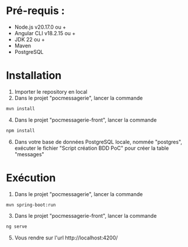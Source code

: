 # Pré-requis :
- Node.js v20.17.0 ou +
- Angular CLI v18.2.15 ou +
- JDK 22 ou +
- Maven
- PostgreSQL

# Installation 
1. Importer le repository en local
2. Dans le projet "pocmessagerie", lancer la commande
```bash
mvn install
```
4. Dans le projet "pocmessagerie-front", lancer la commande 
```bash
npm install
```
6. Dans votre base de données PostgreSQL locale, nommée "postgres", exécuter le fichier "Script création BDD PoC" pour créer la table "messages"

# Exécution
1. Dans le projet "pocmessagerie", lancer la commande
```bash
mvn spring-boot:run
```
3.  Dans le projet "pocmessagerie-front", lancer la commande
```bash
ng serve
```
5.  Vous rendre sur l'url http://localhost:4200/
